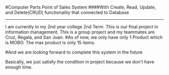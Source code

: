 #Computer Parts Point of Sales System
####With Create, Read, Update, and Delete(CRUD) functionality that connected to Database
*****

I am currently in my 2nd year college 2nd Term. This is our final project in
information management. This is a group project and my teammates are Cruz, Regala,
and San Juan.
#As of now,
we only have only 1 Product which is MOBO. The max product is only 15 items.

#And we are looking forward to complete this system in the future

Basically, we just satisfy the condition in project because we don't have enough
time.

